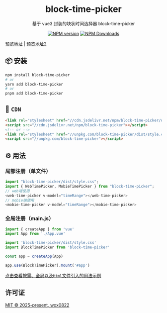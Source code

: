 <h1 align="center">block-time-picker</h1>
<p align="center">基于 vue3 封装的块状时间选择器 block-time-picker</p>

<p align="center">
<a href="https://www.npmjs.com/package/block-time-picker" target="__blank"><img src="https://img.shields.io/npm/v/block-time-picker?color=a1b858&label=" alt="NPM version"></a>
<a href="https://www.npmjs.com/package/block-time-picker" target="__blank"><img alt="NPM Downloads" src="https://img.shields.io/npm/dm/block-time-picker?color=50a36f&label="></a>
</p>

[预览地址](https://starlet0822.github.io/block-time-picker/) | [预览地址2](https://block-time-picker.netlify.app/)

## 📦 安装

```bash
npm install block-time-picker
# or
yarn add block-time-picker
# or
pnpm add block-time-picker
```

## 📡 `CDN`

```html
<link rel="stylesheet" href="//cdn.jsdelivr.net/npm/block-time-picker/dist/style.css" />
<script src="//cdn.jsdelivr.net/npm/block-time-picker"></script>
<!-- or -->
<link rel="stylesheet" href="//unpkg.com/block-time-picker/dist/style.css" />
<script src="//unpkg.com/block-time-picker"></script>
```

## ⚙️ 用法

### 局部注册（单文件）

```js
import "block-time-picker/dist/style.css";
import { WebTimePicker, MobieTimePicker } from "block-time-picker";
// web端使用
<web-time-picker v-model="timeRange"></web-time-picker>
// mobie端使用
<mobie-time-picker v-model="timeRange"></mobie-time-picker>
```

### 全局注册（main.js）

```js
import { createApp } from 'vue'
import App from './App.vue'

import 'block-time-picker/dist/style.css'
import BlockTimePicker from 'block-time-picker'

const app = createApp(App)

app.use(BlockTimePicker).mount('#app')
```

[点击查看按需、全局以及`Html`文件引入的用法示例](https://github.com/starlet0822/block-time-picker/tree/main/playgrounds)

## 许可证

[MIT © 2025-present, wxx0822](./LICENSE)
